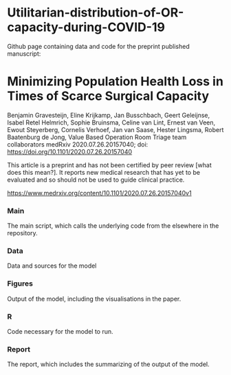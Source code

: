 # Utilitarian-distribution-of-OR-capacity-during-COVID-19
 Github page containing data and code for the preprint published manuscript:

# Minimizing Population Health Loss in Times of Scarce Surgical Capacity
Benjamin Gravesteijn, Eline Krijkamp, Jan Busschbach, Geert Geleijnse, Isabel Retel Helmrich, Sophie Bruinsma, Celine van Lint, Ernest van Veen, Ewout Steyerberg, Cornelis Verhoef, Jan van Saase, Hester Lingsma, Robert Baatenburg de Jong, Value Based Operation Room Triage team collaborators
medRxiv 2020.07.26.20157040; doi: https://doi.org/10.1101/2020.07.26.20157040

This article is a preprint and has not been certified by peer review [what does this mean?]. It reports new medical research that has yet to be evaluated and so should not be used to guide clinical practice.

https://www.medrxiv.org/content/10.1101/2020.07.26.20157040v1
 
### Main
The main script, which calls the underlying code from the elsewhere in the repository.
 
### Data
Data and sources for the model

### Figures
Output of the model, including the visualisations in the paper.

### R
Code necessary for the model to run.

### Report
The report, which includes the summarizing of the output of the model.



